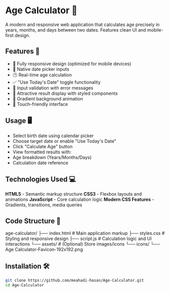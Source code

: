 # Age Calculator 📅

A modern and responsive web application that calculates age precisely in years, months, and days between two dates. 
Features clean UI and mobile-first design.

## Features 🌟
- 📱 Fully responsive design (optimized for mobile devices)
- 📅 Native date picker inputs
- 🕒 Real-time age calculation
- ✅ "Use Today's Date" toggle functionality
- 🚦 Input validation with error messages
- 🎉 Attractive result display with styled components
- 🌈 Gradient background animation
- 📲 Touch-friendly interface

## Usage 🖥️
- Select birth date using calendar picker
- Choose target date or enable "Use Today's Date"
- Click "Calculate Age" button
- View formatted results with:
- Age breakdown (Years/Months/Days)
- Calculation date reference

## Technologies Used 💻
**HTML5** - Semantic markup structure
**CSS3** - Flexbox layouts and animations
**JavaScript** - Core calculation logic
**Modern CSS Features** - Gradients, transitions, media queries

## Code Structure 📂
age-calculator/
├── index.html         # Main application markup
├── styles.css         # Styling and responsive design
├── script.js          # Calculation logic and UI interactions
└── assets/            # (Optional) Store images/icons
    └── icons/
        └── Age Calculator-Favicon-192x192.png

## Installation 🛠️
```bash
git clone https://github.com/meahadi-hasan/Age-Calculator.git
cd Age-Calculator
